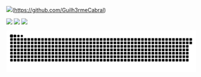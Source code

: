 <img src="https://img.shields.io/badge/GitHub-100000?style=for-the-badge&logo=github&logoColor=white" />(https://github.com/Guilh3rmeCabral)
<div> 
  <a href="https://www.instagram.com/_cabralgui_/" target="_blank"><img src="https://img.shields.io/badge/-Instagram-%23E4405F?style=for-the-badge&logo=instagram&logoColor=white" target="_blank"></a>
  <a href = "mailto:guicabralprowork@gmail.com"><img src="https://img.shields.io/badge/-Gmail-%23333?style=for-the-badge&logo=gmail&logoColor=white" target="_blank"></a>
  <a href="https://www.linkedin.com/in/guilherme-cabral-971994209" target="_blank"><img src="https://img.shields.io/badge/-LinkedIn-%230077B5?style=for-the-badge&logo=linkedin&logoColor=white" target="_blank"></a> 

  ![Snake animation](https://github.com/Guilh3rmeCabral/Guilh3rmeCabral/blob/output/github-contribution-grid-snake.svg)
